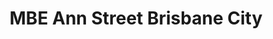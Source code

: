 ---
title: "MBE Ann Street Brisbane City"
url: /brisbane/mbe-ann-street-brisbane-city/
shop: copyshop
---